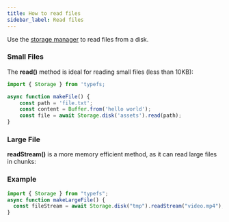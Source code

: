 ```yaml
---
title: How to read files
sidebar_label: Read files
---
```


Use the [storage manager](https://daniel-samson.github.io/typefs/docs/api/storage) to read files from a disk.

### Small Files

The **read()** method is ideal for reading small files (less than 10KB):

```typescript
import { Storage } from 'typefs;

async function makeFile() {
    const path = 'file.txt';
    const content = Buffer.from('hello world');
    const file = await Storage.disk('assets').read(path);
}
```

### Large File

**readStream()** is a more memory efficient method, as it can read large files in chunks:

### Example

```typescript
import { Storage } from "typefs";
async function makeLargeFile() {
  const fileStream = await Storage.disk("tmp").readStream("video.mp4");
}
```

